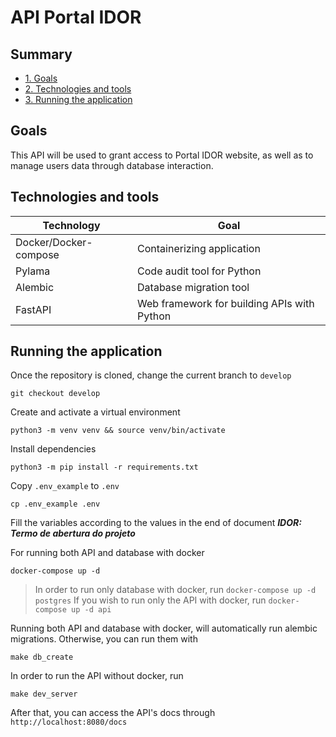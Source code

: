 
# API Portal IDOR

## Summary
- [1. Goals](#goals)
- [2. Technologies and tools](#technologies-and-tools)
- [3. Running the application](#running-the-application)

## Goals
This API will be used to grant access to Portal IDOR website, as well as to manage users data through database interaction.

## Technologies and tools
| Technology | Goal |
|-----------|------|
| Docker/Docker-compose | Containerizing application |
| Pylama | Code audit tool for Python |
| Alembic  | Database migration tool |
| FastAPI  | Web framework for building APIs with Python |

## Running the application

Once the repository is cloned, change the current branch to `develop`

    git checkout develop

Create and activate a virtual environment

    python3 -m venv venv && source venv/bin/activate

Install dependencies

    python3 -m pip install -r requirements.txt

Copy `.env_example` to `.env`

    cp .env_example .env

Fill the variables according to the values in the end of document ***IDOR: Termo de abertura do projeto***

For running both API and database with docker

    docker-compose up -d

> In order to run only database with docker, run  `docker-compose up -d postgres`
> If you wish to run only the API with docker, run  `docker-compose up -d api`

Running both API and database with docker,  will automatically run alembic migrations. Otherwise, you can run them with

    make db_create

In order to run the API without docker, run

    make dev_server

After that, you can access the API's docs through `http://localhost:8080/docs`
